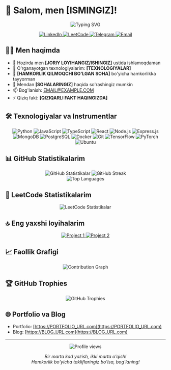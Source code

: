 # 👋 Salom, men [ISMINGIZ]!

<div align="center">
  <img src="https://readme-typing-svg.herokuapp.com?font=Fira+Code&size=27&duration=3000&pause=1000&color=FFFFFF&center=true&vCenter=true&width=435&lines=Full+Stack+Developer;Data+Scientist;AI+Enthusiast;Always+Learning" alt="Typing SVG" />
</div>

<p align="center">
  <a href="https://www.linkedin.com/in/LINKEDIN_USERNAME/">
    <img src="https://img.shields.io/badge/LinkedIn-0077B5?style=for-the-badge&logo=linkedin&logoColor=white" alt="LinkedIn"/>
  </a>
  <a href="https://leetcode.com/LEETCODE_USERNAME/">
    <img src="https://img.shields.io/badge/LeetCode-FFA116?style=for-the-badge&logo=leetcode&logoColor=white" alt="LeetCode"/>
  </a>
  <a href="https://t.me/TELEGRAM_USERNAME">
    <img src="https://img.shields.io/badge/Telegram-2CA5E0?style=for-the-badge&logo=telegram&logoColor=white" alt="Telegram"/>
  </a>
  <a href="mailto:EMAIL@EXAMPLE.COM">
    <img src="https://img.shields.io/badge/Email-D14836?style=for-the-badge&logo=gmail&logoColor=white" alt="Email"/>
  </a>
</p>

## 🧑‍💻 Men haqimda

- 🔭 Hozirda men **[JORIY LOYIHANGIZ/ISHINGIZ]** ustida ishlamoqdaman
- 🌱 O'rganayotgan texnologiyalarim: **[TEXNOLOGIYALAR]**
- 👯 **[HAMKORLIK QILMOQCHI BO'LGAN SOHA]** bo'yicha hamkorlikka tayyorman
- 💬 Mendan **[SOHALARINGIZ]** haqida so'rashingiz mumkin
- 📫 Bog'lanish: [EMAIL@EXAMPLE.COM](mailto:EMAIL@EXAMPLE.COM)
- ⚡ Qiziq fakt: **[QIZIQARLI FAKT HAQINGIZDA]**

## 🛠️ Texnologiyalar va Instrumentlar

<p align="center">
  <img src="https://img.shields.io/badge/Python-3776AB?style=for-the-badge&logo=python&logoColor=white" alt="Python"/>
  <img src="https://img.shields.io/badge/JavaScript-F7DF1E?style=for-the-badge&logo=javascript&logoColor=black" alt="JavaScript"/>
  <img src="https://img.shields.io/badge/TypeScript-007ACC?style=for-the-badge&logo=typescript&logoColor=white" alt="TypeScript"/>
  <img src="https://img.shields.io/badge/React-20232A?style=for-the-badge&logo=react&logoColor=61DAFB" alt="React"/>
  <img src="https://img.shields.io/badge/Node.js-43853D?style=for-the-badge&logo=node.js&logoColor=white" alt="Node.js"/>
  <img src="https://img.shields.io/badge/Express.js-404D59?style=for-the-badge&logo=express&logoColor=white" alt="Express.js"/>
  <img src="https://img.shields.io/badge/MongoDB-4EA94B?style=for-the-badge&logo=mongodb&logoColor=white" alt="MongoDB"/>
  <img src="https://img.shields.io/badge/PostgreSQL-316192?style=for-the-badge&logo=postgresql&logoColor=white" alt="PostgreSQL"/>
  <img src="https://img.shields.io/badge/Docker-2496ED?style=for-the-badge&logo=docker&logoColor=white" alt="Docker"/>
  <img src="https://img.shields.io/badge/Git-F05032?style=for-the-badge&logo=git&logoColor=white" alt="Git"/>
  <img src="https://img.shields.io/badge/TensorFlow-FF6F00?style=for-the-badge&logo=tensorflow&logoColor=white" alt="TensorFlow"/>
  <img src="https://img.shields.io/badge/PyTorch-EE4C2C?style=for-the-badge&logo=pytorch&logoColor=white" alt="PyTorch"/>
  <img src="https://img.shields.io/badge/Ubuntu-E95420?style=for-the-badge&logo=ubuntu&logoColor=white" alt="Ubuntu"/>
</p>

## 📊 GitHub Statistikalarim

<div align="center">
  <img src="https://github-readme-stats.vercel.app/api?username=GITHUB_USERNAME&show_icons=true&theme=radical" alt="GitHub Statistikalar"/>
  <img src="https://github-readme-streak-stats.herokuapp.com/?user=GITHUB_USERNAME&theme=radical" alt="GitHub Streak"/>
</div>

<div align="center">
  <img src="https://github-readme-stats.vercel.app/api/top-langs/?username=GITHUB_USERNAME&layout=compact&theme=radical" alt="Top Languages"/>
</div>

## 🧩 LeetCode Statistikalarim

<div align="center">
  <img src="https://leetcard.jacoblin.cool/LEETCODE_USERNAME?theme=dark&font=Noto%20Sans&ext=activity" alt="LeetCode Statistikalar"/>
</div>

## 🔝 Eng yaxshi loyihalarim

<div align="center">
  <a href="https://github.com/GITHUB_USERNAME/PROJECT_1">
    <img src="https://github-readme-stats.vercel.app/api/pin/?username=GITHUB_USERNAME&repo=PROJECT_1&theme=radical" alt="Project 1"/>
  </a>
  <a href="https://github.com/GITHUB_USERNAME/PROJECT_2">
    <img src="https://github-readme-stats.vercel.app/api/pin/?username=GITHUB_USERNAME&repo=PROJECT_2&theme=radical" alt="Project 2"/>
  </a>
</div>

## 📈 Faollik Grafigi

<div align="center">
  <img src="https://activity-graph.herokuapp.com/graph?username=GITHUB_USERNAME&theme=redical" alt="Contribution Graph"/>
</div>

## 🏆 GitHub Trophies

<div align="center">
  <img src="https://github-profile-trophy.vercel.app/?username=GITHUB_USERNAME&theme=radical&row=1&column=6" alt="GitHub Trophies"/>
</div>

## 🌐 Portfolio va Blog

- Portfolio: [https://PORTFOLIO_URL.com](https://PORTFOLIO_URL.com)
- Blog: [https://BLOG_URL.com](https://BLOG_URL.com)

---

<div align="center">
  <img src="https://komarev.com/ghpvc/?username=GITHUB_USERNAME&style=flat-square&color=blueviolet" alt="Profile views"/>
  <br>
  
  <i>Bir marta kod yozish, ikki marta o'qish!</i>
  <br>
  <i>Hamkorlik bo'yicha takliflaringiz bo'lsa, bog'laning!</i>
</div>

<!--
**GITHUB_USERNAME/GITHUB_USERNAME** bu mahsus ✨ _special_ ✨ repozitoriy, chunki README.md fayli GitHub profilingizda ko'rsatiladi.
-->
